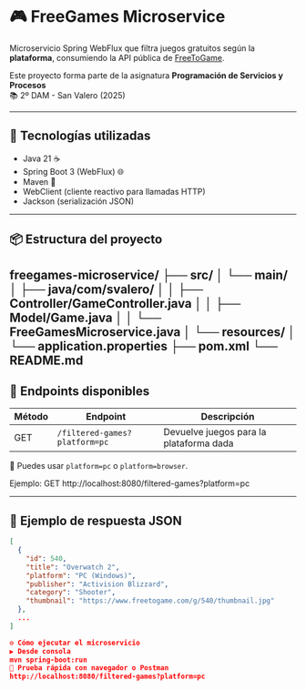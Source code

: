 # 🎮 FreeGames Microservice

Microservicio Spring WebFlux que filtra juegos gratuitos según la **plataforma**, consumiendo la API pública de [FreeToGame](https://www.freetogame.com/api-doc).

Este proyecto forma parte de la asignatura **Programación de Servicios y Procesos**  
📚 2º DAM - San Valero (2025)

---

## 🚀 Tecnologías utilizadas

- Java 21 ☕
- Spring Boot 3 (WebFlux) 🌐
- Maven 🔧
- WebClient (cliente reactivo para llamadas HTTP)
- Jackson (serialización JSON)

---

## 📦 Estructura del proyecto
freegames-microservice/ ├── src/ │ └── main/ │ ├── java/com/svalero/ │ │ ├── Controller/GameController.java │ │ ├── Model/Game.java │ │ └── FreeGamesMicroservice.java │ └── resources/ │ └── application.properties ├── pom.xml └── README.md
---

## 📡 Endpoints disponibles

| Método | Endpoint                      | Descripción                             |
|--------|-------------------------------|-----------------------------------------|
| GET    | `/filtered-games?platform=pc` | Devuelve juegos para la plataforma dada |

🔁 Puedes usar `platform=pc` o `platform=browser`.

Ejemplo: GET http://localhost:8080/filtered-games?platform=pc

---

## 🧪 Ejemplo de respuesta JSON

```json
[
  {
    "id": 540,
    "title": "Overwatch 2",
    "platform": "PC (Windows)",
    "publisher": "Activision Blizzard",
    "category": "Shooter",
    "thumbnail": "https://www.freetogame.com/g/540/thumbnail.jpg"
  },
  ...
]

⚙️ Cómo ejecutar el microservicio
▶️ Desde consola
mvn spring-boot:run
🧪 Prueba rápida con navegador o Postman
http://localhost:8080/filtered-games?platform=pc

